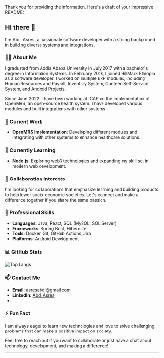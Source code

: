 Thank you for providing the information. Here's a draft of your impressive README:

## Hi there 👋

I'm Abdi Asres, a passionate software developer with a strong background in building diverse systems and integrations. 

### 👨‍💻 About Me
I graduated from Addis Ababa University in July 2017 with a bachelor's degree in Information Systems. In February 2018, I joined HillMark Ethiopia as a software developer. I worked on multiple ERP modules, including Human Resources and Payroll, Inventory System, Canteen Self-Service System, and Android Projects.

Since June 2022, I have been working at ICAP on the implementation of OpenMRS, an open-source health system. I have developed various modules and built integrations with other systems.

### 🔭 Current Work
- **OpenMRS Implementation**: Developing different modules and integrating with other systems to enhance healthcare solutions.

### 🌱 Currently Learning
- **Node.js**: Exploring web3 technologies and expanding my skill set in modern web development.

### 🤝 Collaboration Interests
I'm looking for collaborations that emphasize learning and building products to help lower socio-economic societies. Let's connect and make a difference together if you share the same passion.

### 💼 Professional Skills
- **Languages**: Java, React, SQL (MySQL, SQL Server)
- **Frameworks**: Spring Boot, Hibernate
- **Tools**: Docker, Git, GitHub Actions, Jira
- **Platforms**: Android Development

### 📊 GitHub Stats
![Top Langs](https://github-readme-stats.vercel.app/api/top-langs/?username=abdisha&layout=compact)

### 📫 Contact Me
- **Email**: [asresabdi@gmail.com](mailto:asresabdi@gmail.com)
- **LinkedIn**: [Abdi Asres](https://www.linkedin.com/in/abdi-asres-68084916a/)
- 

### ⚡ Fun Fact
I am always eager to learn new technologies and love to solve challenging problems that can make a positive impact on society.

Feel free to reach out if you want to collaborate or just have a chat about technology, development, and making a difference!

---
